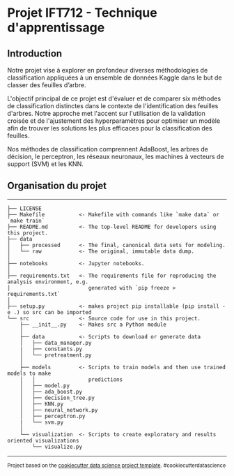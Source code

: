 Projet IFT712 - Technique d'apprentissage
==============================


## Introduction

Notre projet vise à explorer en profondeur diverses méthodologies de classification appliquées à un ensemble de données Kaggle dans le but de classer des feuilles d’arbre.

L'objectif principal de ce projet est d'évaluer et de comparer six méthodes de classification distinctes dans le contexte de l'identification des feuilles d'arbres. Notre approche met l'accent sur l'utilisation de la validation croisée et de l'ajustement des hyperparamètres pour optimiser un modèle afin de trouver les solutions les plus efficaces pour la classification des feuilles.

Nos méthodes de classification comprennent AdaBoost, les arbres de décision, le perceptron, les réseaux neuronaux, les machines à vecteurs de support (SVM) et les KNN. 


## Organisation du projet 

------------

    ├── LICENSE
    ├── Makefile           <- Makefile with commands like `make data` or `make train`
    ├── README.md          <- The top-level README for developers using this project.
    ├── data
    │   ├── processed      <- The final, canonical data sets for modeling.
    │   └── raw            <- The original, immutable data dump.
    │
    ├── notebooks          <- Jupyter notebooks. 
    │
    ├── requirements.txt   <- The requirements file for reproducing the analysis environment, e.g.
    │                         generated with `pip freeze > requirements.txt`
    │
    ├── setup.py           <- makes project pip installable (pip install -e .) so src can be imported
    └── src                <- Source code for use in this project.
        ├── __init__.py    <- Makes src a Python module
        │
        ├── data           <- Scripts to download or generate data
        │   ├── data_manager.py
        |   ├── constants.py
        │   └── pretreatment.py
        │
        ├── models         <- Scripts to train models and then use trained models to make
        │   │                 predictions
        │   ├── model.py
        │   ├── ada_boost.py
        │   ├── decision_tree.py
        │   ├── KNN.py
        │   ├── neural_network.py
        │   ├── perceptron.py
        |   └── svm.py
        │
        └── visualization  <- Scripts to create exploratory and results oriented visualizations
            └── visualize.py


--------

<p><small>Project based on the <a target="_blank" href="https://drivendata.github.io/cookiecutter-data-science/">cookiecutter data science project template</a>. #cookiecutterdatascience</small></p>
